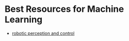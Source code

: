 # Best Resources for Machine Learning 
* [ robotic perception and control](https://github.com/google-research/tensor2robot) 
